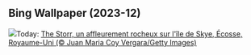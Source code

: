 ## Bing Wallpaper (2023-12)
![](https://www.bing.com/th?id=OHR.TrotternishStorr_FR-CA4296980433_UHD.jpg&w=1000)Today: [The Storr, un affleurement rocheux sur l'île de Skye, Écosse, Royaume-Uni (© Juan Maria Coy Vergara/Getty Images)](https://www.bing.com/th?id=OHR.TrotternishStorr_FR-CA4296980433_UHD.jpg)